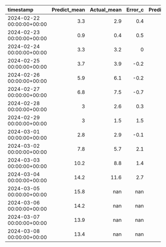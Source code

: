 | timestamp                 |   Predict_mean |   Actual_mean |   Error_c |   Predict_min |   Actual_min |   Predict_max |   Actual_max |
|:--------------------------|--------------------------:|-------------------:|----------:|-------------------------:|------------------:|-------------------------:|------------------:|
| 2024-02-22 00:00:00+00:00 |                       3.3 |                2.9 |       0.4 |                      0.9 |               0.2 |                      4.8 |               4.3 |
| 2024-02-23 00:00:00+00:00 |                       0.9 |                0.4 |       0.5 |                      0.1 |              -0.1 |                      3.1 |               1.8 |
| 2024-02-24 00:00:00+00:00 |                       3.3 |                3.2 |       0   |                      0.3 |               0   |                      5.1 |               5.3 |
| 2024-02-25 00:00:00+00:00 |                       3.7 |                3.9 |      -0.2 |                      2.9 |               3.3 |                      4.1 |               4.4 |
| 2024-02-26 00:00:00+00:00 |                       5.9 |                6.1 |      -0.2 |                      3.4 |               3.3 |                      7.6 |               8.1 |
| 2024-02-27 00:00:00+00:00 |                       6.8 |                7.5 |      -0.7 |                      3.1 |               2.1 |                      9.5 |              13.8 |
| 2024-02-28 00:00:00+00:00 |                       3   |                2.6 |       0.3 |                      2.5 |               2.1 |                      3.6 |               3.4 |
| 2024-02-29 00:00:00+00:00 |                       3   |                1.5 |       1.5 |                      1.3 |              -0   |                      4.8 |               2.6 |
| 2024-03-01 00:00:00+00:00 |                       2.8 |                2.9 |      -0.1 |                      1.2 |               0   |                      3.7 |               3.9 |
| 2024-03-02 00:00:00+00:00 |                       7.8 |                5.7 |       2.1 |                      2.8 |               4.1 |                     10.9 |               7.9 |
| 2024-03-03 00:00:00+00:00 |                      10.2 |                8.8 |       1.4 |                      7.9 |               6.4 |                     11.9 |              12.5 |
| 2024-03-04 00:00:00+00:00 |                      14.2 |               11.6 |       2.7 |                     11.3 |               8.2 |                     17.9 |              15.2 |
| 2024-03-05 00:00:00+00:00 |                      15.8 |              nan   |     nan   |                     11   |             nan   |                     19.7 |             nan   |
| 2024-03-06 00:00:00+00:00 |                      14.2 |              nan   |     nan   |                     10.6 |             nan   |                     17.7 |             nan   |
| 2024-03-07 00:00:00+00:00 |                      13.9 |              nan   |     nan   |                      9.8 |             nan   |                     17.2 |             nan   |
| 2024-03-08 00:00:00+00:00 |                      13.4 |              nan   |     nan   |                     10.1 |             nan   |                     16   |             nan   |